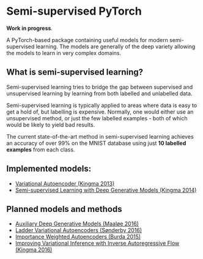 # Semi-supervised PyTorch

**Work in progress**.

A PyTorch-based package containing useful models for modern semi-supervised learning. The models are generally of the deep variety allowing the models to learn in very complex domains.

## What is semi-supervised learning?

Semi-supervised learning tries to bridge the gap between supervised and unsupervised learning by learning from both labelled and unlabelled data.

Semi-supervised learning is typically applied to areas where data is easy to get a hold of, but labelling is expensive. Normally, one would either use an unsupervised method, or just the few labelled examples - both of which would be likely to yield bad results.

The current state-of-the-art method in semi-supervised learning achieves an accuracy of over 99% on the MNIST database using just **10 labelled examples** from each class.

## Implemented models:

* [Variational Autoencoder (Kingma 2013)](https://arxiv.org/abs/1312.6114)
* [Semi-supervised Learning with Deep Generative Models (Kingma 2014)](https://arxiv.org/abs/1406.5298)

## Planned models and methods

* [Auxiliary Deep Generative Models (Maaløe 2016)](https://arxiv.org/abs/1602.05473)
* [Ladder Variational Autoencoders (Sønderby 2016)](https://arxiv.org/abs/1602.02282)
* [Importance Weighted Autoencoders (Burda 2015)](https://arxiv.org/abs/1509.00519)
* [Improving Variational Inference with Inverse Autoregressive Flow (Kingma 2016)](https://arxiv.org/abs/1606.04934)
